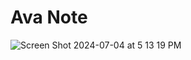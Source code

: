 # Ava Note

![Screen Shot 2024-07-04 at 5 13 19 PM](https://github.com/user-attachments/assets/9b2f6f82-5129-4dfe-9fcf-33dc4f5cc010)
